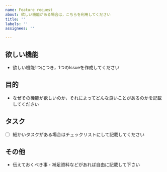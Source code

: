 ```yaml
---
name: Feature request
about: 欲しい機能がある場合は，こちらを利用してください
title: ''
labels: ''
assignees: ''

---
```


## 欲しい機能

- 欲しい機能1つにつき，1つのIssueを作成してください

## 目的

- なぜその機能が欲しいのか，それによってどんな良いことがあるのかを記載してください

## タスク

- [ ] 細かいタスクがある場合はチェックリストにして記載してください

## その他

- 伝えておくべき事・補足資料などがあれば自由に記載して下さい
